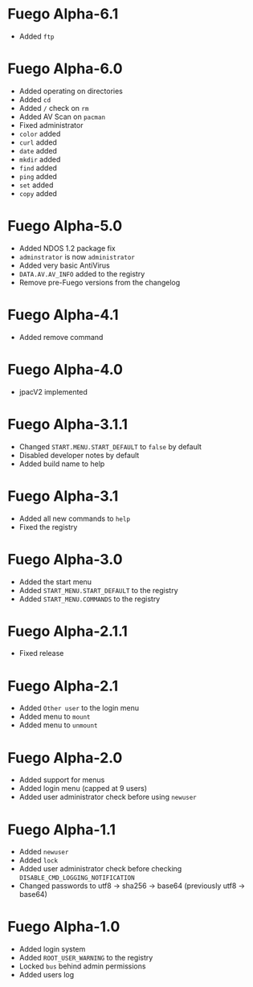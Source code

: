 # Fuego Alpha-6.1
- Added `ftp`

# Fuego Alpha-6.0
- Added operating on directories
- Added `cd`
- Added `/` check on `rm`
- Added AV Scan on `pacman`
- Fixed administrator
- `color` added
- `curl` added
- `date` added
- `mkdir` added
- `find` added
- `ping` added
- `set` added
- `copy` added

# Fuego Alpha-5.0
- Added NDOS 1.2 package fix
- `adminstrator` is now `administrator` 
- Added very basic AntiVirus
- `DATA.AV.AV_INFO` added to the registry
- Remove pre-Fuego versions from the changelog

# Fuego Alpha-4.1
- Added remove command

# Fuego Alpha-4.0
- jpacV2 implemented

# Fuego Alpha-3.1.1
- Changed `START.MENU.START_DEFAULT` to `false` by default
- Disabled developer notes by default
- Added build name to help

# Fuego Alpha-3.1
- Added all new commands to `help`
- Fixed the registry

# Fuego Alpha-3.0
- Added the start menu
- Added `START_MENU.START_DEFAULT` to the registry
- Added `START_MENU.COMMANDS` to the registry

# Fuego Alpha-2.1.1
- Fixed release

# Fuego Alpha-2.1
- Added `Other user` to the login menu
- Added menu to `mount`
- Added menu to `unmount`

# Fuego Alpha-2.0
- Added support for menus
- Added login menu (capped at 9 users)
- Added user administrator check before using `newuser`

# Fuego Alpha-1.1
- Added `newuser`
- Added `lock`
- Added user administrator check before checking `DISABLE_CMD_LOGGING_NOTIFICATION`
- Changed passwords to utf8 -> sha256 -> base64 (previously utf8 -> base64)


# Fuego Alpha-1.0
- Added login system 
- Added `ROOT_USER_WARNING` to the registry
- Locked `bus` behind admin permissions
- Added users log